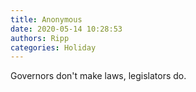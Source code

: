 ```yaml
---
title: Anonymous
date: 2020-05-14 10:28:53
authors: Ripp
categories: Holiday
---
```


 Governors don't make laws, legislators do.